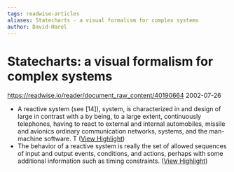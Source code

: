 ```yaml
---
tags: readwise-articles
aliases: Statecharts - a visual formalism for complex systems
author: David-Harel
---
```

# Statecharts: a visual formalism for complex systems

https://readwise.io/reader/document_raw_content/40190664
2002-07-26

- A reactive system (see [14]), system, is characterized in and design of large in contrast with a by being, to a large extent, continuously telephones, having to react to external and internal automobiles, missile and avionics ordinary communication networks, systems, and the man-machine software. T ([View Highlight](https://read.readwise.io/read/01j2hk5dhjdf8pmxrb0hzcpj8c))
- The behavior of a reactive system is really the set of allowed sequences of input and output events, conditions, and actions, perhaps with some additional information such as timing constraints. ([View Highlight](https://read.readwise.io/read/01j2hkrxf3shnmbzkbegsm1aqe))
